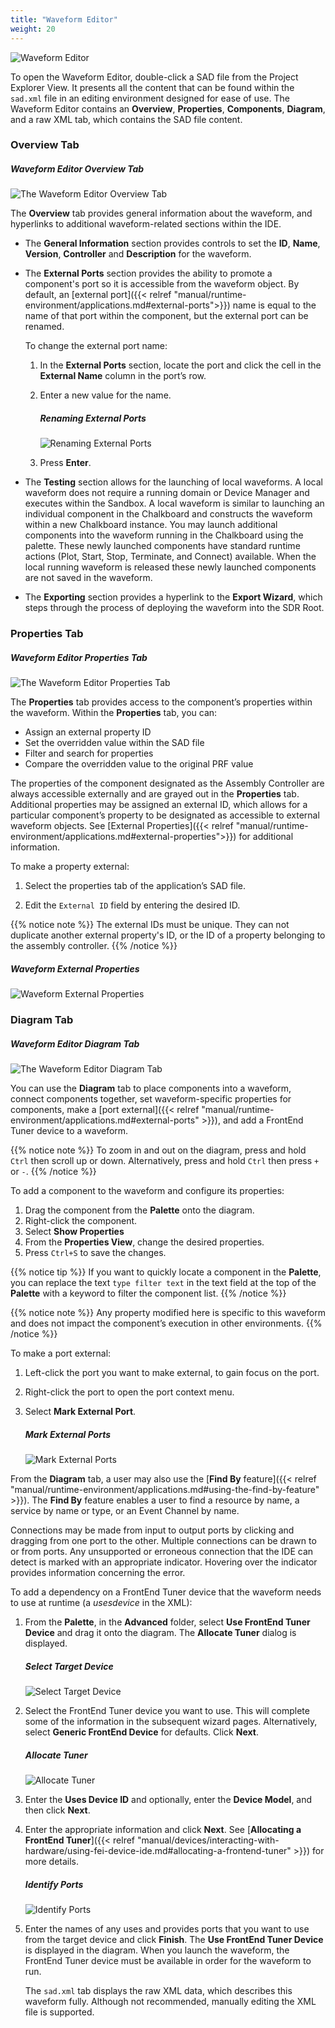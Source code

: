```yaml
---
title: "Waveform Editor"
weight: 20
---
```


![Waveform Editor](../../images/sadDiagram.png)

 To open the Waveform Editor, double-click a SAD file from the Project Explorer View. It presents all the content that can be found within the `sad.xml` file in an editing environment designed for ease of use. The Waveform Editor contains an **Overview**, **Properties**, **Components**, **Diagram**, and a raw XML tab, which contains the SAD file content.

### Overview Tab

##### Waveform Editor Overview Tab
![The Waveform Editor Overview Tab](../../images/sadOverview.png)

The **Overview** tab provides general information about the waveform, and hyperlinks to additional waveform-related sections within the IDE.

  - The **General Information** section provides controls to set the **ID**, **Name**, **Version**, **Controller** and **Description** for the waveform.

  - The **External Ports** section provides the ability to promote a component's port so it is accessible from the waveform object. By default, an [external port]({{< relref "manual/runtime-environment/applications.md#external-ports">}}) name is equal to the name of that port within the component, but the external port can be renamed.

    To change the external port name:

    1.  In the **External Ports** section, locate the port and click the cell in the **External Name** column in the port’s row.

    2.  Enter a new value for the name.
        ##### Renaming External Ports
        ![Renaming External Ports](../../images/external_port_rename.png)

    3.  Press **Enter**.

  - The **Testing** section allows for the launching of local waveforms. A local waveform does not require a running domain or Device Manager and executes within the Sandbox. A local waveform is similar to launching an individual component in the Chalkboard and constructs the waveform within a new Chalkboard instance. You may launch additional components into the waveform running in the Chalkboard using the palette. These newly launched components have standard runtime actions (Plot, Start, Stop, Terminate, and Connect) available. When the local running waveform is released these newly launched components are not saved in the waveform.

  - The **Exporting** section provides a hyperlink to the **Export Wizard**, which steps through the process of deploying the waveform into the SDR Root.

### Properties Tab
##### Waveform Editor Properties Tab
![The Waveform Editor Properties Tab](../../images/sadProperties.png)

The **Properties** tab provides access to the component’s properties within the waveform. Within the **Properties** tab, you can:

  - Assign an external property ID
  - Set the overridden value within the SAD file
  - Filter and search for properties
  - Compare the overridden value to the original PRF value

The properties of the component designated as the Assembly Controller are always accessible externally and are grayed out in the **Properties** tab. Additional properties may be assigned an external ID, which allows for a particular component’s property to be designated as accessible to external waveform objects. See [External Properties]({{< relref "manual/runtime-environment/applications.md#external-properties">}}) for additional information.

To make a property external:

1.  Select the properties tab of the application’s SAD file.

2.  Edit the `External ID` field by entering the desired ID.

{{% notice note %}}
 The external IDs must be unique. They can not duplicate another external property's ID, or the ID of a property belonging to the assembly controller.
{{% /notice %}}

##### Waveform External Properties
![Waveform External Properties](../../images/external_property.png)

### Diagram Tab
##### Waveform Editor Diagram Tab
![The Waveform Editor Diagram Tab](../../images/sadDiagram.png)

You can use the **Diagram** tab to place components into a waveform, connect components together, set waveform-specific properties for components, make a [port external]({{< relref "manual/runtime-environment/applications.md#external-ports" >}}), and add a FrontEnd Tuner device to a waveform.

{{% notice note %}}
To zoom in and out on the diagram, press and hold `Ctrl` then scroll up or down. Alternatively, press and hold `Ctrl` then press `+` or `-`.
{{% /notice %}}

To add a component to the waveform and configure its properties:

1.  Drag the component from the **Palette** onto the diagram.
2.  Right-click the component.
3.  Select **Show Properties**
4.  From the **Properties View**, change the desired properties.
5.  Press `Ctrl+S` to save the changes.

{{% notice tip %}}
If you want to quickly locate a component in the **Palette**, you can replace the text `type filter text` in the text field at the top of the **Palette** with a keyword to filter the component list.
{{% /notice %}}

{{% notice note %}}
Any property modified here is specific to this waveform and does not impact the component’s execution in other environments.
{{% /notice %}}

To make a port external:

1.  Left-click the port you want to make external, to gain focus on the port.

2.  Right-click the port to open the port context menu.

3.  Select **Mark External Port**.
    ##### Mark External Ports
    ![Mark External Ports](../../images/external_port.png)

From the **Diagram** tab, a user may also use the [**Find By** feature]({{< relref "manual/runtime-environment/applications.md#using-the-find-by-feature" >}}). The **Find By** feature enables a user to find a resource by name, a service by name or type, or an Event Channel by name.

Connections may be made from input to output ports by clicking and dragging from one port to the other. Multiple connections can be drawn to or from ports. Any unsupported or erroneous connection that the IDE can detect is marked with an appropriate indicator. Hovering over the indicator provides information concerning the error.

To add a dependency on a FrontEnd Tuner device that the waveform needs to use at runtime (a *usesdevice* in the XML):

1.  From the **Palette**, in the **Advanced** folder, select **Use FrontEnd Tuner Device** and drag it onto the diagram. The **Allocate Tuner** dialog is displayed.
    ##### Select Target Device
    ![Select Target Device](../../images/Selecttargetdevice.png)

2.  Select the FrontEnd Tuner device you want to use. This will complete some of the information in the subsequent wizard pages. Alternatively, select **Generic FrontEnd Device** for defaults. Click **Next**.
    ##### Allocate Tuner
    ![Allocate Tuner](../../images/AllocateTuner.png)

3.  Enter the **Uses Device ID** and optionally, enter the **Device Model**, and then click **Next**.

4.  Enter the appropriate information and click **Next**. See [**Allocating a FrontEnd Tuner**]({{< relref "manual/devices/interacting-with-hardware/using-fei-device-ide.md#allocating-a-frontend-tuner" >}}) for more details.
    ##### Identify Ports
    ![Identify Ports](../../images/IdentifyPorts.png)

5.  Enter the names of any uses and provides ports that you want to use from the target device and click **Finish**. The **Use FrontEnd Tuner Device** is displayed in the diagram. When you launch the waveform, the FrontEnd Tuner device must be available in order for the waveform to run.

    The `sad.xml` tab displays the raw XML data, which describes this waveform fully. Although not recommended, manually editing the XML file is supported.
